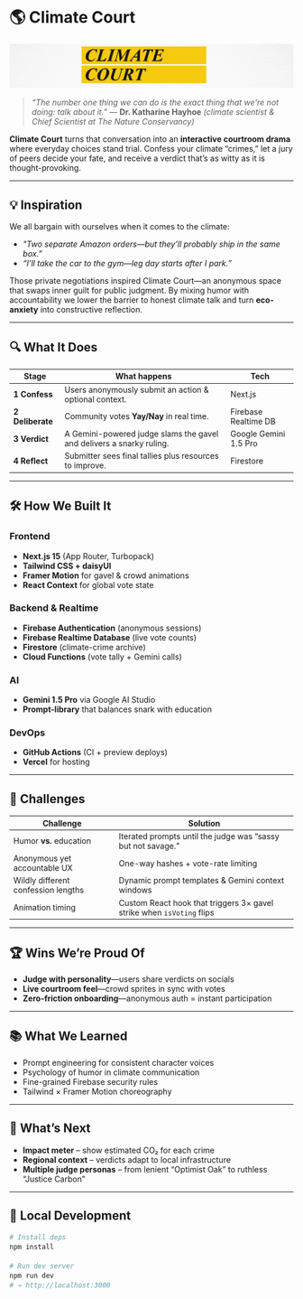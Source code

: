 # 🌎 Climate Court

![Climate Court Banner](public/banner.png)

> *“The number one thing we can do is the exact thing that we're not doing: talk about it.”* — **Dr. Katharine Hayhoe**  *(climate scientist & Chief Scientist at The Nature Conservancy)*

**Climate Court** turns that conversation into an **interactive courtroom drama** where everyday choices stand trial. Confess your climate “crimes,” let a jury of peers decide your fate, and receive a verdict that’s as witty as it is thought-provoking.

---

## 💡 Inspiration

We all bargain with ourselves when it comes to the climate:

* *"Two separate Amazon orders—but they’ll probably ship in the same box.”*  
* *“I’ll take the car to the gym—leg day starts after I park.”*

Those private negotiations inspired Climate Court—an anonymous space that swaps inner guilt for public judgment. By mixing humor with accountability we lower the barrier to honest climate talk and turn **eco-anxiety** into constructive reflection.

---

## 🔍 What It Does

| Stage | What happens | Tech |
|-------|--------------|------|
| **1 Confess** | Users anonymously submit an action & optional context. | Next.js |
| **2 Deliberate** | Community votes **Yay/Nay** in real time. | Firebase Realtime DB |
| **3 Verdict** | A Gemini-powered judge slams the gavel and delivers a snarky ruling. | Google Gemini 1.5 Pro |
| **4 Reflect** | Submitter sees final tallies plus resources to improve. | Firestore |

---

## 🛠 How We Built It

### Frontend
* **Next.js 15** (App Router, Turbopack)  
* **Tailwind CSS + daisyUI**  
* **Framer Motion** for gavel & crowd animations  
* **React Context** for global vote state  

### Backend & Realtime
* **Firebase Authentication** (anonymous sessions)  
* **Firebase Realtime Database** (live vote counts)  
* **Firestore** (climate-crime archive)  
* **Cloud Functions** (vote tally + Gemini calls)  

### AI
* **Gemini 1.5 Pro** via Google AI Studio  
* **Prompt-library** that balances snark with education  

### DevOps
* **GitHub Actions** (CI + preview deploys)  
* **Vercel** for hosting  

---

## 🧩 Challenges

| Challenge | Solution |
|-----------|----------|
| Humor **vs.** education | Iterated prompts until the judge was “sassy but not savage.” |
| Anonymous yet accountable UX | One-way hashes + vote-rate limiting |
| Wildly different confession lengths | Dynamic prompt templates & Gemini context windows |
| Animation timing | Custom React hook that triggers 3× gavel strike when `isVoting` flips |

---

## 🏆 Wins We’re Proud Of

* **Judge with personality**—users share verdicts on socials  
* **Live courtroom feel**—crowd sprites in sync with votes  
* **Zero-friction onboarding**—anonymous auth = instant participation  

---

## 📚 What We Learned

* Prompt engineering for consistent character voices  
* Psychology of humor in climate communication  
* Fine-grained Firebase security rules  
* Tailwind × Framer Motion choreography  

---

## 🚀 What’s Next

* **Impact meter** – show estimated CO₂ for each crime  
* **Regional context** – verdicts adapt to local infrastructure  
* **Multiple judge personas** – from lenient “Optimist Oak” to ruthless “Justice Carbon”  

---

## 🔧 Local Development

```bash
# Install deps
npm install

# Run dev server
npm run dev
# → http://localhost:3000
